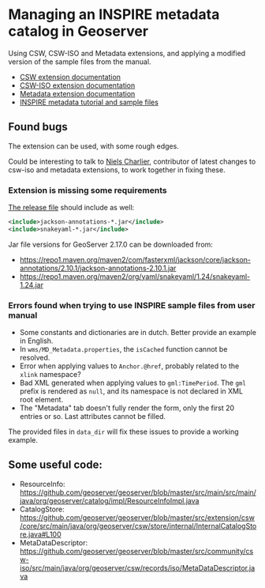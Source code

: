 # Managing an INSPIRE metadata catalog in Geoserver

Using CSW, CSW-ISO and Metadata extensions, and applying a modified version of the sample files from the manual.

* [CSW extension documentation](https://docs.geoserver.org/stable/en/user/services/csw/index.html#csw)
* [CSW-ISO extension documentation](https://docs.geoserver.org/stable/en/user/community/csw-iso/index.html)
* [Metadata extension documentation](https://docs.geoserver.org/stable/en/user/community/metadata/index.html)
* [INSPIRE metadata tutorial and sample files](https://docs.geoserver.org/stable/en/user/tutorials/metadata/index.html#tutorial-metadata)

## Found bugs

The extension can be used, with some rough edges.

Could be interesting to talk to [Niels Charlier](https://github.com/NielsCharlier), contributor of latest changes to csw-iso and metadata extensions, to work together in fixing these.

### Extension is missing some requirements

[The release file](https://github.com/geoserver/geoserver/blob/master/src/community/release/ext-metadata.xml) should include as well:

```xml
<include>jackson-annotations-*.jar</include>
<include>snakeyaml-*.jar</include>
```

Jar file versions for GeoServer 2.17.0 can be downloaded from:

* https://repo1.maven.org/maven2/com/fasterxml/jackson/core/jackson-annotations/2.10.1/jackson-annotations-2.10.1.jar
* https://repo1.maven.org/maven2/org/yaml/snakeyaml/1.24/snakeyaml-1.24.jar

### Errors found when trying to use INSPIRE sample files from user manual

* Some constants and dictionaries are in dutch. Better provide an example in English.
* In `wms/MD_Metadata.properties`, the `isCached` function cannot be resolved.
* Error when applying values to `Anchor.@href`, probably related to the `xlink` namespace?
* Bad XML generated when applying values to `gml:TimePeriod`. The `gml` prefix is rendered as `null`, and its namespace is not declared in XML root element.
* The "Metadata" tab doesn't fully render the form, only the first 20 entries or so. Last attributes cannot be filled.

The provided files in `data_dir` will fix these issues to provide a working example.

## Some useful code:

* ResourceInfo: https://github.com/geoserver/geoserver/blob/master/src/main/src/main/java/org/geoserver/catalog/impl/ResourceInfoImpl.java
* CatalogStore: https://github.com/geoserver/geoserver/blob/master/src/extension/csw/core/src/main/java/org/geoserver/csw/store/internal/InternalCatalogStore.java#L100
* MetaDataDescriptor: https://github.com/geoserver/geoserver/blob/master/src/community/csw-iso/src/main/java/org/geoserver/csw/records/iso/MetaDataDescriptor.java
